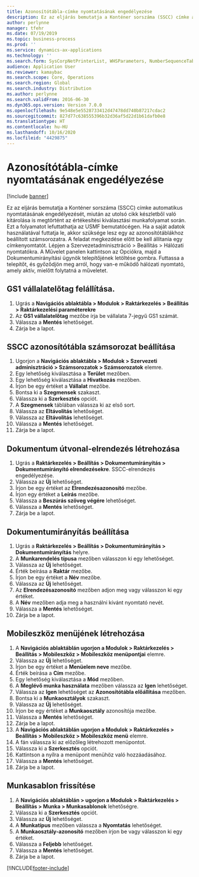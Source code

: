 ```yaml
---
title: Azonosítótábla-címke nyomtatásának engedélyezése
description: Ez az eljárás bemutatja a Konténer sorszáma (SSCC) címke automatikus nyomtatásának engedélyezését, miután az utolsó cikk készletből való kitárolása is megtörtént az értékesítési kiválasztási munkafolyamat során.
author: perlynne
manager: tfehr
ms.date: 07/19/2019
ms.topic: business-process
ms.prod: ''
ms.service: dynamics-ax-applications
ms.technology: ''
ms.search.form: SysCorpNetPrinterList, WHSParameters, NumberSequenceTableListPage, NumberSequenceDetails, WHSDocumentRoutingLayout, WHSDocumentRouting, WHSRFMenuItem, WHSRFMenu, WHSWorkTemplateTable, WHSLicensePlateLabelBuildConfig, WHSLicensePlateLabel
audience: Application User
ms.reviewer: kamaybac
ms.search.scope: Core, Operations
ms.search.region: Global
ms.search.industry: Distribution
ms.author: perlynne
ms.search.validFrom: 2016-06-30
ms.dyn365.ops.version: Version 7.0.0
ms.openlocfilehash: 9e548e5e5528733412d47478dd740b87217cdac2
ms.sourcegitcommit: 827d77c638555396b32d36af5d22d1b61dafb0e8
ms.translationtype: HT
ms.contentlocale: hu-HU
ms.lasthandoff: 10/16/2020
ms.locfileid: "4429875"
---
```

# <a name="enable-license-plate-label-printing"></a>Azonosítótábla-címke nyomtatásának engedélyezése

[!include [banner](../../includes/banner.md)]

Ez az eljárás bemutatja a Konténer sorszáma (SSCC) címke automatikus nyomtatásának engedélyezését, miután az utolsó cikk készletből való kitárolása is megtörtént az értékesítési kiválasztási munkafolyamat során. Ezt a folyamatot lefuttathatja az USMF bemutatócégen. Ha a saját adatok használatával futtatja le, akkor szüksége lesz egy az azonosítótáblákhoz beállított számsorozatra. A feladat megkezdése előtt be kell állítania egy címkenyomtatót. Lépjen a Szervezetadminisztráció > Beállítás > Hálózati nyomtatókra. A Művelet panelen kattintson az Opciókra, majd a Dokumentumirányítási ügynök telepítőjének letöltése gombra. Futtassa a telepítőt, és győződjön meg arról, hogy van-e működő hálózati nyomtató, amely aktív, mielőtt folytatná a műveletet.


## <a name="set-up-the-gs1-company-prefix"></a>GS1 vállalatelőtag felállítása.
1. Ugrás a **Navigációs ablaktábla > Modulok > Raktárkezelés > Beállítás > Raktárkezelési paraméterekre**
2. Az **GS1 vállalatelőtag** mezőbe írja be vállalata 7-jegyű GS1 számát.
3. Válassza a **Mentés** lehetőséget.
4. Zárja be a lapot.

## <a name="setup-the-sscc-license-plate-number-sequence"></a>SSCC azonosítótábla számsorozat beállítása
1. Ugorjon a **Navigációs ablaktábla > Modulok > Szervezeti adminisztráció > Számsorozatok > Számsorozatok** elemre.
2. Egy lehetőség kiválasztása a **Terület** mezőben.
3. Egy lehetőség kiválasztása a **Hivatkozás** mezőben.
4. Írjon be egy értéket a **Vállalat** mezőbe.
5. Bontsa ki a **Szegmensek** szakaszt.
6. Válassza ki a **Szerkesztés** opciót.
7. A **Szegmensek** táblában válassza ki az első sort.
8. Válassza az **Eltávolítás** lehetőséget.
9. Válassza az **Eltávolítás** lehetőséget.
10. Válassza a **Mentés** lehetőséget.
11. Zárja be a lapot.

## <a name="create-the-document-route-layout"></a>Dokumentum útvonal-elrendezés létrehozása
1. Ugrás a **Raktárkezelés > Beállítás > Dokumentumirányítás > Dokumentumirányító elrendezésekre**. SSCC-elrendezés engedélyezése.  
2. Válassza az **Új** lehetőséget.
3. Írjon be egy értéket az **Elrendezésazonosító** mezőbe.
4. Írjon egy értéket a **Leírás** mezőbe.
5. Válassza a **Beszúrás szöveg végére** lehetőséget.
6. Válassza a **Mentés** lehetőséget.
7. Zárja be a lapot.

## <a name="set-up-the-document-routing"></a>Dokumentumirányítás beállítása
1. Ugrás a **Raktárkezelés > Beállítás > Dokumentumirányítás > Dokumentumirányítás** helyre.
2. A **Munkarendelés típusa** mezőben válasszon ki egy lehetőséget.
3. Válassza az **Új** lehetőséget.
4. Érték beírása a **Raktár** mezőbe.
5. Írjon be egy értéket a **Név** mezőbe.
6. Válassza az **Új** lehetőséget.
7. Az **Elrendezésazonosító** mezőben adjon meg vagy válasszon ki egy értéket.
8. A **Név** mezőben adja meg a használni kívánt nyomtató nevét.
9. Válassza a **Mentés** lehetőséget.
10. Zárja be a lapot.

## <a name="create-mobile-device-menu"></a>Mobileszköz menüjének létrehozása
1. A **Navigációs ablaktáblán ugorjon a Modulok > Raktárkezelés > Beállítás > Mobileszköz > Mobileszköz menüpontjai** elemre.
2. Válassza az **Új** lehetőséget.
3. Írjon be egy értéket a **Menüelem neve** mezőbe.
4. Érték beírása a **Cím** mezőbe.
5. Egy lehetőség kiválasztása a **Mód** mezőben.
6. A **Meglévő munka használata** mezőben válassza az **Igen** lehetőséget.
7. Válassza az **Igen** lehetőséget az **Azonosítótábla előállítása** mezőben.
8. Bontsa ki a **Munkaosztályok** szakaszt.
9. Válassza az **Új** lehetőséget.
10. Írjon be egy értéket a **Munkaosztály** azonosítója mezőbe.
11. Válassza a **Mentés** lehetőséget.
12. Zárja be a lapot.
13. A **Navigációs ablaktáblán ugorjon a Modulok > Raktárkezelés > Beállítás > Mobileszköz > Mobileszköz menü** elemre.
14. A fán válassza ki az előzőleg létrehozott menüpontot.
15. Válassza ki a **Szerkesztés** opciót.
16. Kattintson a nyílra a menüpont menühöz való hozzáadásához.
17. Válassza a **Mentés** lehetőséget.
18. Zárja be a lapot.

## <a name="update-a-work-template"></a>Munkasablon frissítése
1. A **Navigációs ablaktáblán > ugorjon a Modulok > Raktárkezelés > Beállítás > Munka > Munkasablonok** lehetőségre.
2. Válassza ki a **Szerkesztés** opciót.
3. Válassza az **Új** lehetőséget.
4. A **Munkatípus** mezőben válassza a **Nyomtatás** lehetőséget.
5. A **Munkaosztály-azonosító** mezőben írjon be vagy válasszon ki egy értéket.
6. Válassza a **Feljebb** lehetőséget.
7. Válassza a **Mentés** lehetőséget.
8. Zárja be a lapot.



[!INCLUDE[footer-include](../../../includes/footer-banner.md)]